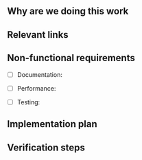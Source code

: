 <!--
Implementation issues are used break-up a large piece of work into small, discrete
tasks that can move independently through the build workflow steps.

They're typically used to populate a feature. Once created, an implementation issue
is usually refined in order to populate and review the implementation plan and weight.
-->

## Why are we doing this work
<!--
A brief explanation of the why, not the what or how. Assume the reader doesn't know
the background and won't have time to dig-up information from comment threads.
-->


## Relevant links
<!--
Information that the developer might need to refer to when implementing the issue.

- [Design Issue](https://see.com/-/issues/<id>)
  - [Design 1](https://see.com/-/issues/<id>/designs/<image>.png)
  - [Design 2](https://see.com/-/issues/<id>/designs/<image>.png)
- [Similar implementation](https://see.com/-/merge_requests/<id>)
-->


## Non-functional requirements
<!--
Add details for required items and delete others.
-->

- [ ] Documentation:
- [ ] Performance:
- [ ] Testing:


## Implementation plan
<!--
Steps and the parts of the code that will need to get updated.
The plan can also call-out responsibilities for other team members or teams and
can be split into smaller MRs to simplify the code review process.

e.g.:

- MR 1: Part 1
- [ ] ~frontend Step 1
- [ ] ~frontend Step 2
- MR 2: Part 2
- [ ] ~backend Step 1
- [ ] ~backend Step 2
- MR 3: Part 3
- [ ] ~frontend Step 1
- [ ] ~frontend Step 2

-->


## Verification steps
<!--
Add verification steps to help team members test the implementation. This is
particularly useful during the MR review.

You may not know exactly what the verification steps should be during issue
refinement, so you can always come back later to add them.

1. Check-out the corresponding branch
1. ...
1. Profit!
-->
